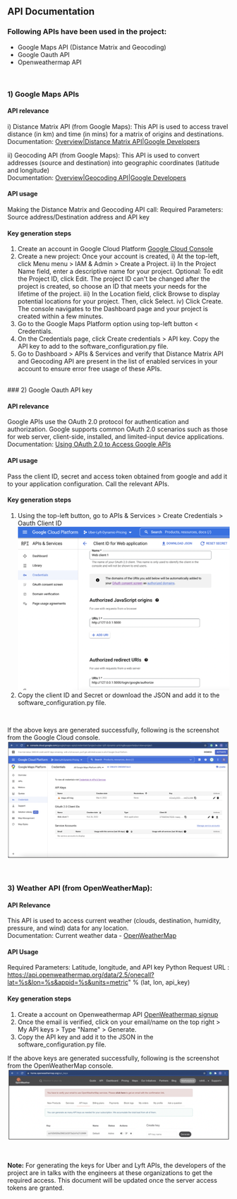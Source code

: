 ## API Documentation

### Following APIs have been used in the project:
- Google Maps API (Distance Matrix and Geocoding)
- Google Oauth API
- Openweathermap API  
  
<br>

### 1) Google Maps APIs  


#### API relevance
i) Distance Matrix API (from Google Maps): This API is used to access travel distance (in km) and time (in mins) for a matrix of origins and destinations.  
Documentation: [Overview|Distance Matrix API|Google Developers](https://developers.google.com/maps/documentation/distance-matrix/overview)

ii) Geocoding API (from Google Maps): This API is used to convert addresses (source and destination) into geographic coordinates (latitude and longitude)  
Documentation: [Overview|Geocoding API|Google Developers](https://developers.google.com/maps/documentation/geocoding/overview?hl=en_US)

#### API usage
Making the Distance Matrix and Geocoding API call: Required Parameters: Source address/Destination address and API key

#### Key generation steps
1) Create an account in Google Cloud Platform [Google Cloud Console](https://console.cloud.google.com/)
2) Create a new project:
   Once your account is created, 
   i) At the top-left, click Menu menu > IAM & Admin > Create a Project.
  ii) In the Project Name field, enter a descriptive name for your project.
   Optional: To edit the Project ID, click Edit. The project ID can't be changed after the project is created, so choose an ID that meets your needs for the lifetime of the project.
 iii) In the Location field, click Browse to display potential locations for your project. Then, click Select.
  iv) Click Create. The console navigates to the Dashboard page and your project is created within a few minutes.
3) Go to the Google Maps Platform option using top-left button < Credentials. 
4) On the Credentials page, click Create credentials > API key. Copy the API key to add to the software_configuration.py file.  
5) Go to Dashboard > APIs & Services and verify that Distance Matrix API and Geocoding API are present in the list of enabled services in your account to ensure error free usage of these APIs.

<br>
### 2) Google Oauth API key   


#### API relevance
Google APIs use the OAuth 2.0 protocol for authentication and authorization. Google supports common OAuth 2.0 scenarios such as those for web server, client-side, installed, and limited-input device applications.  
Documentation: [Using OAuth 2.0 to Access Google APIs](https://developers.google.com/identity/protocols/oauth2)

#### API usage
Pass the client ID, secret and access token obtained from google and add it to your application configuration. Call the relevant APIs.

#### Key generation steps 
1) Using the top-left button, go to APIs & Services > Create Credentials > Oauth Client ID  
![oauth_key_creation](./screenshots/oauth_key_creation.png)
2) Copy the client ID and Secret or download the JSON and add it to the software_configuration.py file.
 
<br>

If the above keys are generated successfully, following is the screenshot from the Google Cloud console.
![image_api1](./screenshots/image_api1.png)

<br>

### 3) Weather API (from OpenWeatherMap):   


#### API Relevance
This API is used to access current weather (clouds, destination, humidity, pressure, and wind) data for any location.   
Documentation: Current weather data - [OpenWeatherMap](https://openweathermap.org/current)  

#### API Usage
Required Parameters: Latitude, longitude, and API key
Python Request URL : https://api.openweathermap.org/data/2.5/onecall?lat=%s&lon=%s&appid=%s&units=metric" % (lat, lon, api_key)  

#### Key generation steps
1) Create a account on Openweathermap API [OpenWeathermap signup](https://home.openweathermap.org/users/sign_up)  
2) Once the email is verified, click on your email/name on the top right > My API keys > Type "Name" > Generate.
3) Copy the API key and add it to the JSON in the software_configuration.py file.

If the above keys are generated successfully, following is the screenshot from the OpenWeatherMap console.
![image_api2](./screenshots/image_api2.png)  
 
 <br>
 
**Note:** For generating the keys for Uber and Lyft APIs, the developers of the project are in talks with the engineers at these organizations to get the required access. This document will be updated once the server access tokens are granted.

